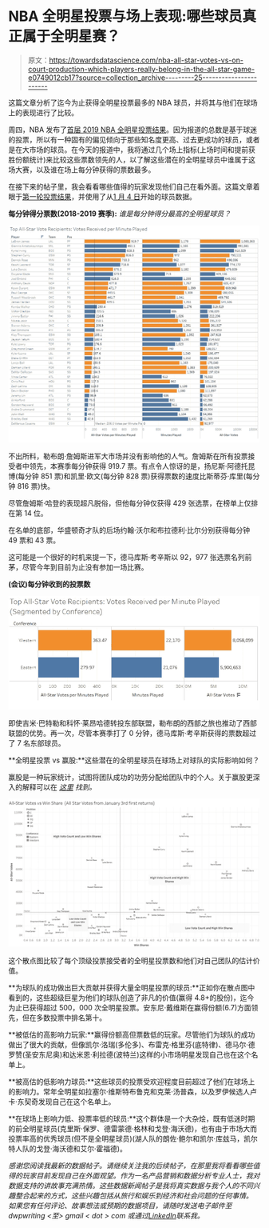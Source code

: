 # NBA 全明星投票与场上表现:哪些球员真正属于全明星赛？

> 原文：<https://towardsdatascience.com/nba-all-star-votes-vs-on-court-production-which-players-really-belong-in-the-all-star-game-e0749012cb17?source=collection_archive---------25----------------------->

这篇文章分析了迄今为止获得全明星投票最多的 NBA 球员，并将其与他们在球场上的表现进行了比较。

周四，NBA 发布了[首届 2019 NBA 全明星投票结果](http://www.nba.com/article/2019/01/03/all-star-voting-2019-first-returns-official-release)。因为报道的总数是基于球迷的投票，所以有一种固有的偏见倾向于那些知名度更高、过去更成功的球员，或者是在大市场的球员。在今天的报道中，我将通过几个场上指标(上场时间和提前获胜份额统计)来比较这些票数领先的人，以了解这些潜在的全明星球员中谁属于这场大赛，以及谁在场上每分钟获得的票数最多。

在接下来的帖子里，我会看看哪些值得的玩家发现他们自己在看外面。这篇文章着眼于[第一轮投票结果](Http://Www.Nba.Com/Article/2019/01/03/All-Star-Voting-2019-First-Returns-Official-Release)，并使用了从[1 月 4 日](https://www.basketball-reference.com/leagues/NBA_2019_advanced.html)开始的球员数据。

**每分钟得分票数(2018-2019 赛季):** *谁是每分钟得分最高的全明星球员？*

![](img/888635a33d1c50171e0541837ec5525a.png)

不出所料，勒布朗·詹姆斯进军大市场并没有影响他的人气。詹姆斯在所有投票接受者中领先，本赛季每分钟获得 919.7 票。有点令人惊讶的是，扬尼斯·阿德托昆博(每分钟 851 票)和凯里·欧文(每分钟 828 票)获得票数的速度比斯蒂芬·库里(每分钟 816 票)快。

尽管詹姆斯·哈登的表现超凡脱俗，但他每分钟仅获得 429 张选票，在榜单上仅排在第 14 位。

在名单的底部，华盛顿奇才队的后场约翰·沃尔和布拉德利·比尔分别获得每分钟 49 票和 43 票。

这可能是一个很好的时机来提一下，德马库斯·考辛斯以 92，977 张选票名列前茅，尽管今年到目前为止没有参加一场比赛。

**(会议)每分钟收到的投票数**

![](img/d33577b7c10104e26ca4a86d78c310e5.png)

即使吉米·巴特勒和科怀·莱昂哈德转投东部联盟，勒布朗的西部之旅也推动了西部联盟的优势。再一次，尽管本赛季打了 0 分钟，德马库斯·考辛斯获得的票数超过了 7 名东部球员。

**全明星投票 vs 赢股:**这些潜在的全明星球员在球场上对球队的实际影响如何？

赢股是一种玩家统计，试图将团队成功的功劳分配给团队中的个人。关于赢股更深入的解释可以在 [*这里*](https://www.basketball-reference.com/about/ws.html) *找到。*

![](img/7f018abce91baa26e1b89173b653f9b3.png)

这个散点图比较了每个顶级投票接受者的全明星投票数和他们对自己团队的估计价值。

**为球队的成功做出巨大贡献并获得大量全明星投票的球员:**正如你在散点图中看到的，这些超级巨星为他们的球队创造了非凡的价值(赢得 4.8+的股份)，迄今为止已获得超过 500，000 次全明星投票。安东尼·戴维斯在赢得份额(6.7)方面领先，但在多数投票中排名第十。

**被低估的高影响力玩家:**赢得份额高但票数低的玩家。尽管他们为球队的成功做出了很大的贡献，但像凯尔·洛瑞(多伦多)、布雷克·格里芬(底特律)、德马尔·德罗赞(圣安东尼奥)和达米恩·利拉德(波特兰)这样的小市场明星发现自己也在这个名单上。

**被高估的低影响力球员:**这些球员的投票受欢迎程度目前超过了他们在球场上的影响力。常年全明星如拉塞尔·维斯特布鲁克和克莱·汤普森，以及罗伊候选人卢卡·东契奇发现自己在这个名单上。

**在球场上影响力低、投票率低的球员:**这个群体是一个大杂烩，既有低迷时期的前全明星球员(克里斯·保罗、德雷蒙德·格林和戈登·海沃德)，也有由于市场大而投票率高的优秀球员(但不是全明星球员)(湖人队的朗佐·鲍尔和凯尔·库兹马，凯尔特人队的戈登·海沃德和艾尔·霍福德)。

*感谢您阅读我最新的数据帖子。请继续关注我的后续帖子，在那里我将看看哪些值得的玩家目前发现自己在外面观望。作为一名产品营销和数据分析专业人士，我对数据支持的讲故事充满热情。这些数据新闻帖子是我将真实数据与我个人的不同兴趣整合起来的方式，这些兴趣包括从旅行和娱乐到经济和社会问题的任何事情。
如果您有任何评论、故事想法或预期的数据项目，请随时发送电子邮件至 dwpwriting <至> gmail < dot > com 或通过*[*LinkedIn*](https://www.linkedin.com/in/davidwpeterson/)*联系我。*